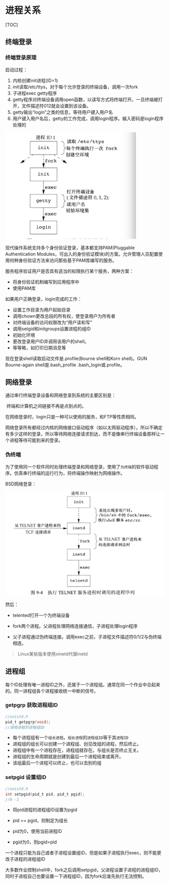 # 进程关系

[TOC]

## 终端登录

### 终端登录原理

启动过程：

1. 内核创建init进程(ID=1)
2. init读取/etc/ttys，对于每个允许登录的终端设备，调用一次fork
3. 子进程exec getty程序
4. getty程序对终端设备调用open函数，以读写方式将终端打开。一旦终端被打开，文件描述符012就会设置到该设备。
5. getty输出“login”之类的信息，等待用户键入用户名
6. 用户键入用户名后，getty的工作完成，调用login程序。输入密码是login程序处理的

![1569232896868](pics/9_Thread_relationship/1569232896868.png)

现代操作系统支持多个身份验证登录，基本都支持PAM(Pluggable Authentication Modules，可出入的身份验证模块)的方案。允许管理人员配置使用何种身份验证方法来访问那些基于PAM库编写的服务。

服务程序验证用户是否具有适当的权限执行某个服务，两种方案：

- 将身份验证机制编写到应用程序中
- 使用PAM库

如果用户正确登录，login完成的工作：

- 设置工作目录为用户起始目录
- 调用chown更改总段的所有权，使登录用户为所有者
- 对终端设备的访问权限改为“用户读和写”
- 调用setgid和initgroups设置进程的组ID
- 初始化环境
- 更改登录用户ID并调用该用户的shell。
- 等等略，如打印日期消息等

现在登录shell读取启动文件是.profile(Bourne shell和Korn shell)。GUN Bourne-again shell是.bash_profile .bash_login或.profile。



## 网络登录

通过串行终端登录设备和网络登录到系统的主要区别是：

​	终端和计算机之间链接不再是点到点的。

在网络登录时，login只是一种可以使用的服务，和FTP等性质相同。

网络登录所有都经过内核的网络接口驱动程序（如以太网驱动程序）。所以不确定有多少这样的登录，所以等待网络连接请求到达，而不是像串行终端设备那样让一个进程等待可能到来的登录。

### 伪终端

为了使用同一个软件同时处理终端登录和网络登录，使用了`为终端`的软件驱动程序。仿真串行终端的运行行为，将终端操作映射为网络操作。

BSD网络登录：

![1569237049346](pics/9_Thread_relationship/1569237049346.png)

然后：

- telented打开一个为终端设备

- fork两个进程。父进程处理网络连接通信，子进程处理login程序
- 父子进程通过伪终端连接。调用exec之前，子进程文件描述符0/1/2与伪终端相连。

> Linux某些版本使用xinetd代替inetd



## 进程组

每个ID处理有唯一进程ID之外，还属于一个进程组。通常在同一个作业中合起来的。同一进程组各个进程接收统一中断的信号。

### getpgrp 获取进程组ID

```c
//unistd.h
pid_t getpgrp(void);
//调用进程的进程组ID
```



- 每个进程组有一个`组长进程`。`组长进程`的`进程组ID`等于其`进程ID`
- 进程组的组长可以创建一个进程组、创见改组的进程，然后终止。
- 进程组中有一个进程存在，进程组就存在。与组长是否终止无关。
- 进程组的生命周期就是创建到最后一个进程结束或离开。
- 该组最后一个进程可以终止，也可以去别的组

### setpgid 设置组ID

```c
//unistd.h
int setpgid(pid_t pid, pid_t pgid);
//0 -1
```

- 将pid进程的进程组ID设置为pgid
- pid == pgid，则制定为组长

- pid为0，使用当前进程ID
- pgid为0，则pgid=pid

一个进程只能为自己或者子进程设置组ID，但是如果子进程执行exec，则不能更改子进程的进程组ID



大多数作业控制shell中，fork之后调用setpgid，父进程设置子进程的进程组ID，同时子进程自己也要设置一下进程组ID，因为fork后谁先执行无法控制。